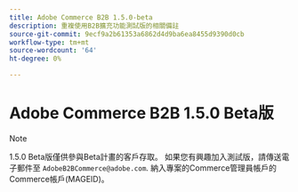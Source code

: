 ```yaml
---
title: Adobe Commerce B2B 1.5.0-beta
description: 重複使用B2B擴充功能測試版的相關備註
source-git-commit: 9ecf9a2b61353a6862d4d9ba6ea8455d9390d0cb
workflow-type: tm+mt
source-wordcount: '64'
ht-degree: 0%

---
```


# Adobe Commerce B2B 1.5.0 Beta版

>[!NOTE]
>
>1.5.0 Beta版僅供參與Beta計畫的客戶存取。 如果您有興趣加入測試版，請傳送電子郵件至 `AdobeB2BCommerce@adobe.com`. 納入專案的Commerce管理員帳戶的Commerce帳戶(MAGEID)。

